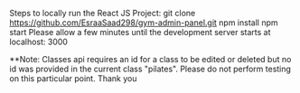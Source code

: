 Steps to locally run the React JS Project: git clone https://github.com/EsraaSaad298/gym-admin-panel.git npm install npm start Please allow a few minutes until the development server starts at localhost: 3000

**Note: Classes api requires an id for a class to be edited or deleted but no id was provided in the current class "pilates". Please do not perform testing on this particular point. Thank you
